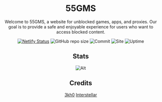 <div align='center'>

# 55GMS

Welcome to 55GMS, a website for unblocked games, apps, and proxies. Our goal is to provide a safe and enjoyable experience for users who want to access blocked content.


[![Netlify Status](https://api.netlify.com/api/v1/badges/f7eb45c3-8ed9-495c-b3c1-509454478f89/deploy-status)](https://app.netlify.com/sites/superlative-liger-9df658/deploys)
![GitHub repo size](https://img.shields.io/github/repo-size/55gms/55gms)
![Commit](https://img.shields.io/github/commit-activity/w/55gms/55gms)
![Site](https://img.shields.io/website?url=https%3A%2F%2F55gms.com)
![Uptime](https://img.shields.io/uptimerobot/ratio/7/m793507060-97e6bef63b62591b668ced4f)


## Stats

![Alt](https://repobeats.axiom.co/api/embed/b77df5565e56c08265f686b4d075130bdc5276db.svg "Repobeats analytics image")

## Credits

<a href="https://github.com/3kh0/3kh0.github.io">3kh0</a>
<a href="https://github.com/interstellarnetwork/interstellar-v3">Interstellar</a>

